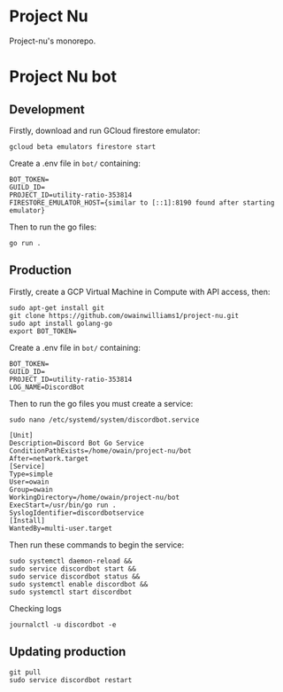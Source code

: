 # Project Nu

Project-nu's monorepo.

# Project Nu bot

## Development

Firstly, download and run GCloud firestore emulator:

```
gcloud beta emulators firestore start
```

Create a .env file in `bot/` containing:

```
BOT_TOKEN=
GUILD_ID=
PROJECT_ID=utility-ratio-353814
FIRESTORE_EMULATOR_HOST={similar to [::1]:8190 found after starting emulator}
```

Then to run the go files:

```
go run .
```

## Production

Firstly, create a GCP Virtual Machine in Compute with API access, then:

```
sudo apt-get install git
git clone https://github.com/owainwilliams1/project-nu.git
sudo apt install golang-go
export BOT_TOKEN=
```

Create a .env file in `bot/` containing:

```
BOT_TOKEN=
GUILD_ID=
PROJECT_ID=utility-ratio-353814
LOG_NAME=DiscordBot
```

Then to run the go files you must create a service:

`sudo nano /etc/systemd/system/discordbot.service`
```
[Unit]
Description=Discord Bot Go Service
ConditionPathExists=/home/owain/project-nu/bot
After=network.target
[Service]
Type=simple
User=owain
Group=owain
WorkingDirectory=/home/owain/project-nu/bot
ExecStart=/usr/bin/go run .
SyslogIdentifier=discordbotservice
[Install]
WantedBy=multi-user.target
```

Then run these commands to begin the service:

```
sudo systemctl daemon-reload &&
sudo service discordbot start &&
sudo service discordbot status &&
sudo systemctl enable discordbot &&
sudo systemctl start discordbot
```

Checking logs

`journalctl -u discordbot -e`

## Updating production

```
git pull
sudo service discordbot restart
```
